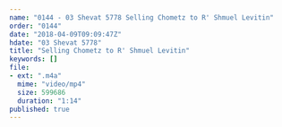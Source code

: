```yaml
---
name: "0144 - 03 Shevat 5778 Selling Chometz to R' Shmuel Levitin"
order: "0144"
date: "2018-04-09T09:09:47Z"
hdate: "03 Shevat 5778"
title: "Selling Chometz to R' Shmuel Levitin"
keywords: []
file:
- ext: ".m4a"
  mime: "video/mp4"
  size: 599686
  duration: "1:14"
published: true
---
```


